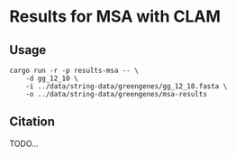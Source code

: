 # Results for MSA with CLAM

## Usage

```shell
cargo run -r -p results-msa -- \
    -d gg_12_10 \
    -i ../data/string-data/greengenes/gg_12_10.fasta \
    -o ../data/string-data/greengenes/msa-results
```

## Citation

TODO...
